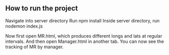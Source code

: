 ## How to run the project
Navigate into server directory
Run npm install
Inside server directory, run nodemon index.js

Now first open MR.html, which produces different longs and lats at regular intervals.
And then open Manager.html in another tab. You can now see the tracking of MR by manager.